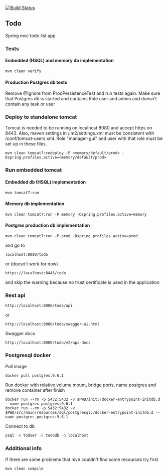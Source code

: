[![Build Status](https://travis-ci.org/GlaIZier/todo.svg?branch=master)](https://travis-ci.org/GlaIZier/todo)

## Todo
Spring mvc todo list app

### Tests
#### Embedded (HSQL) and memory db implementation
```
mvn clean verify
```
#### Production Postgres db tests
Remove @Ignore from ProdPersistenceTest and run tests again. Make sure that Postgres db is started and contains 
Role user and admin and doesn't contain any task or user

### Deploy to standalone tomcat
Tomcat is needed to be running on localhost:8080 and accept https on 8443. 
Also, maven settings in <home>/.m2/settings.xml must be consistent with <tomcat-home>/conf/tomcat-users.xml. 
Role "manager-gui" and user with that role must be set up in these files.

```
mvn clean tomcat7:redeploy -P <memory/default/prod> -Dspring.profiles.active=<memory/default/prod>
```

### Run embedded tomcat
#### Embedded db (HSQL) implementation
```
mvn tomcat7:run
```
#### Memory db implementation
```
mvn clean tomcat7:run -P memory -Dspring.profiles.active=memory
```

#### Postgres production db implementation
```
mvn clean tomcat7:run -P prod -Dspring.profiles.active=prod
```
and go to 
```
localhost:8080/todo
```
or (doesn't work for now)
```
https://localhost:8443/todo
```
and skip the warning because no trust certificate is used in the application

### Rest api
```
http://localhost:8080/todo/api
```
or
```
http://localhost:8080/todo/swagger-ui.html
```
Swagger docs
```
http://localhost:8080/todo/v2/api-docs
```
### Postgresql docker
Pull image
```bash
docker pull postgres:9.6.1
```

Run docker with relative volume mount, bridge ports, name postgres and remove container after finish
```$bash
docker run --rm -p 5432:5432 -v $PWD/init:/docker-entrypoint-initdb.d --name postgres postgres:9.6.1
docker run --rm -p 5432:5432 -v $PWD/src/main/resources/sql/postgresql:/docker-entrypoint-initdb.d --name postgres postgres:9.6.1
```
Connect to db
```bash
psql -U todoer -d tododb -h localhost
```

### Additional info
If there are some problems that mvn couldn't find some resources try first
```bash
mvn clean compile
```
